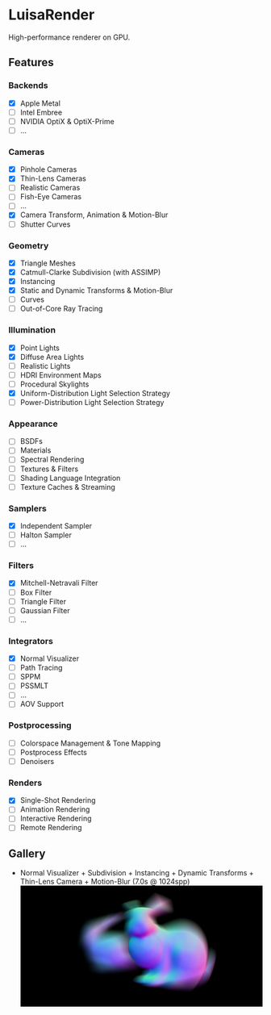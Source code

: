 # LuisaRender
High-performance renderer on GPU.

## Features

### Backends
- [x] Apple Metal
- [ ] Intel Embree
- [ ] NVIDIA OptiX & OptiX-Prime
- [ ] ...

### Cameras
- [x] Pinhole Cameras
- [x] Thin-Lens Cameras
- [ ] Realistic Cameras
- [ ] Fish-Eye Cameras
- [ ] ...
- [x] Camera Transform, Animation & Motion-Blur
- [ ] Shutter Curves

### Geometry
- [x] Triangle Meshes
- [x] Catmull-Clarke Subdivision (with ASSIMP)
- [x] Instancing
- [x] Static and Dynamic Transforms & Motion-Blur
- [ ] Curves
- [ ] Out-of-Core Ray Tracing

### Illumination
- [x] Point Lights
- [x] Diffuse Area Lights
- [ ] Realistic Lights
- [ ] HDRI Environment Maps
- [ ] Procedural Skylights
- [x] Uniform-Distribution Light Selection Strategy
- [ ] Power-Distribution Light Selection Strategy

### Appearance
- [ ] BSDFs
- [ ] Materials
- [ ] Spectral Rendering
- [ ] Textures & Filters
- [ ] Shading Language Integration
- [ ] Texture Caches & Streaming

### Samplers
- [x] Independent Sampler
- [ ] Halton Sampler
- [ ] ...

### Filters
- [x] Mitchell-Netravali Filter
- [ ] Box Filter
- [ ] Triangle Filter
- [ ] Gaussian Filter
- [ ] ...

### Integrators
- [x] Normal Visualizer
- [ ] Path Tracing
- [ ] SPPM
- [ ] PSSMLT
- [ ] ...
- [ ] AOV Support

### Postprocessing
- [ ] Colorspace Management & Tone Mapping
- [ ] Postprocess Effects
- [ ] Denoisers

### Renders
- [x] Single-Shot Rendering
- [ ] Animation Rendering
- [ ] Interactive Rendering
- [ ] Remote Rendering

## Gallery

- Normal Visualizer + Subdivision + Instancing + Dynamic Transforms + Thin-Lens Camera + Motion-Blur (7.0s @ 1024spp)
![](gallery/bunny-motion-blur-normal.png)